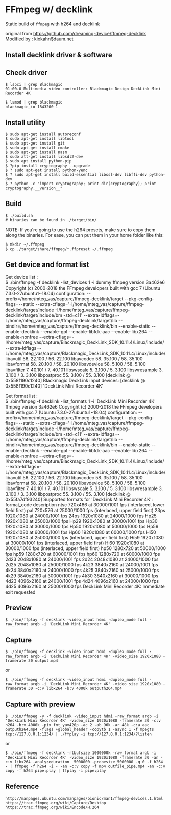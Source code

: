 FFmpeg w/ decklink
==================

Static build of `ffmpeg` with h264 and decklink   


original from https://github.com/dreaming-device/ffmpeg-decklink   
Modified by : kiokahn$daum.net   


Install decklink driver & software   
----------------------------------   


Check driver   
------------   

    $ lspci | grep Blackmagic   
    01:00.0 Multimedia video controller: Blackmagic Design DeckLink Mini Recorder 4K   

    $ lsmod | grep blackmagic   
    blackmagic_io 1843200 1   


Install utility   
----------------------------------   
    $ sudo apt-get install autoreconf
    $ sudo apt-get install libtool
    $ sudo apt-get install git
    $ sudo apt-get install cmake
    $ sudo apt-get install nasm
    $ sudo att-get install libsdl2-dev
    $ sudo apt install python-pip
    $ ?pip install cryptography --upgrade
    $ ? sudo apt-get install python-yenc
    $ ? sudo apt-get install build-essential libssl-dev libffi-dev python-dev
    $ ? python -c "import cryptography; print dir(cryptography); print cryptography.__version__"


Build
-----

    $ ./build.sh
    # binaries can be found in ./target/bin/

NOTE: If you're going to use the h264 presets, make sure to copy them along the binaries. For ease, you can put them in your home folder like this:

    $ mkdir ~/.ffmpeg
    $ cp ./target/share/ffmpeg/*.ffpreset ~/.ffmpeg



Get device and format list   
--------------------------

Get device list :    
    $ ./bin/ffmpeg -f decklink -list_devices 1 -i dummy
    ffmpeg version 3a462e6 Copyright (c) 2000-2018 the FFmpeg developers
    built with gcc 7 (Ubuntu 7.3.0-27ubuntu1~18.04)
    configuration: --prefix=/home/mteg_vas/capture/ffmpeg-decklink/target --pkg-config-flags=--static --extra-cflags='-I/home/mteg_vas/capture/ffmpeg-decklink/target/include -I/home/mteg_vas/capture/ffmpeg-decklink/target/include/bm -std=c11' --extra-ldflags=-L/home/mteg_vas/capture/ffmpeg-decklink/target/lib --bindir=/home/mteg_vas/capture/ffmpeg-decklink/bin --enable-static --enable-decklink --enable-gpl --enable-libfdk-aac --enable-libx264 --enable-nonfree --extra-cflags=-I/home/mteg_vas/capture/Blackmagic_DeckLink_SDK_10.11.4/Linux/include/ --extra-ldflags=-L/home/mteg_vas/capture/Blackmagic_DeckLink_SDK_10.11.4/Linux/include/
    libavutil      56. 22.100 / 56. 22.100
    libavcodec     58. 35.100 / 58. 35.100
    libavformat    58. 20.100 / 58. 20.100
    libavdevice    58.  5.100 / 58.  5.100
    libavfilter     7. 40.101 /  7. 40.101
    libswscale      5.  3.100 /  5.  3.100
    libswresample   3.  3.100 /  3.  3.100
    libpostproc    55.  3.100 / 55.  3.100
    [decklink @ 0x558f190c1240] Blackmagic DeckLink input devices:
    [decklink @ 0x558f190c1240]     'DeckLink Mini Recorder 4K'
   
   
Get format list :    
    $ ./bin/ffmpeg -f decklink -list_formats 1 -i 'DeckLink Mini Recorder 4K'
    ffmpeg version 3a462e6 Copyright (c) 2000-2018 the FFmpeg developers
    built with gcc 7 (Ubuntu 7.3.0-27ubuntu1~18.04)
    configuration: --prefix=/home/mteg_vas/capture/ffmpeg-decklink/target --pkg-config-flags=--static --extra-cflags='-I/home/mteg_vas/capture/ffmpeg-decklink/target/include -I/home/mteg_vas/capture/ffmpeg-decklink/target/include/bm -std=c11' --extra-ldflags=-L/home/mteg_vas/capture/ffmpeg-decklink/target/lib --bindir=/home/mteg_vas/capture/ffmpeg-decklink/bin --enable-static --enable-decklink --enable-gpl --enable-libfdk-aac --enable-libx264 --enable-nonfree --extra-cflags=-I/home/mteg_vas/capture/Blackmagic_DeckLink_SDK_10.11.4/Linux/include/ --extra-ldflags=-L/home/mteg_vas/capture/Blackmagic_DeckLink_SDK_10.11.4/Linux/include/
    libavutil 56. 22.100 / 56. 22.100
    libavcodec 58. 35.100 / 58. 35.100
    libavformat 58. 20.100 / 58. 20.100
    libavdevice 58. 5.100 / 58. 5.100
    libavfilter 7. 40.101 / 7. 40.101
    libswscale 5. 3.100 / 5. 3.100
    libswresample 3. 3.100 / 3. 3.100
    libpostproc 55. 3.100 / 55. 3.100
    [decklink @ 0x55fa7df93240] Supported formats for 'DeckLink Mini Recorder 4K':
    format_code description
    ntsc 720x486 at 30000/1001 fps (interlaced, lower field first)
    pal 720x576 at 25000/1000 fps (interlaced, upper field first)
    23ps 1920x1080 at 24000/1001 fps
    24ps 1920x1080 at 24000/1000 fps
    Hp25 1920x1080 at 25000/1000 fps
    Hp29 1920x1080 at 30000/1001 fps
    Hp30 1920x1080 at 30000/1000 fps
    Hp50 1920x1080 at 50000/1000 fps
    Hp59 1920x1080 at 60000/1001 fps
    Hp60 1920x1080 at 60000/1000 fps
    Hi50 1920x1080 at 25000/1000 fps (interlaced, upper field first)
    Hi59 1920x1080 at 30000/1001 fps (interlaced, upper field first)
    Hi60 1920x1080 at 30000/1000 fps (interlaced, upper field first)
    hp50 1280x720 at 50000/1000 fps
    hp59 1280x720 at 60000/1001 fps
    hp60 1280x720 at 60000/1000 fps
    2d23 2048x1080 at 24000/1001 fps
    2d24 2048x1080 at 24000/1000 fps
    2d25 2048x1080 at 25000/1000 fps
    4k23 3840x2160 at 24000/1001 fps
    4k24 3840x2160 at 24000/1000 fps
    4k25 3840x2160 at 25000/1000 fps
    4k29 3840x2160 at 30000/1001 fps
    4k30 3840x2160 at 30000/1000 fps
    4d23 4096x2160 at 24000/1001 fps
    4d24 4096x2160 at 24000/1000 fps
    4d25 4096x2160 at 25000/1000 fps
    DeckLink Mini Recorder 4K: Immediate exit requested


Preview   
---------

    $ ./bin/ffplay -f decklink -video_input hdmi -duplex_mode full -raw_format argb -i 'DeckLink Mini Recorder 4K'




Capture   
---------

    $ ./bin/ffmpeg -f decklink -video_input hdmi -duplex_mode full -raw_format argb -i 'DeckLink Mini Recorder 4K' -video_size 1920x1080 -framerate 30 output.mp4

or

    $ ./bin/ffmpeg -f decklink -video_input hdmi -duplex_mode full -raw_format argb -i 'DeckLink Mini Recorder 4K' -video_size 1920x1080 -framerate 30 -c:v libx264 -b:v 4000k outputh264.mp4




Capture with preview   
--------------------

    $ ./bin/ffmpeg -y -f decklink -video_input hdmi -raw_format argb -i 'DeckLink Mini Recorder 4K' -video_size 1920x1080 -framerate 30 -c:v h264 -b:v 4000k -pix_fmt yuv420p -ac 2 -ab 96k -ar 48k -c:a aac outputh264.mp4 -flags +global_header -copytb 1 -async 1 -f mpegts tcp://127.0.0.1:1234/ | ./ffplay -i tcp://127.0.0.1:1234/?listen

or

    $ ./bin/ffmpeg -f decklink -rtbufsize 1000000k -raw_format argb -i 'DeckLink Mini Recorder 4K' -video_size 1920x1080 -framerate 30 -an -c:v libx264 -analyzeduration  5000000 -probesize 5000000 -q 0 -f h264 - | ffmpeg -f h264 -i - -an -c:v copy -f mp4 outfile_pipe.mp4 -an -c:v copy -f h264 pipe:play | ffplay -i pipe:play 




Reference   
---------

    http://manpages.ubuntu.com/manpages/bionic/man1/ffmpeg-devices.1.html   
    https://trac.ffmpeg.org/wiki/Capture/Desktop   
    https://trac.ffmpeg.org/wiki/Encode/H.264   

